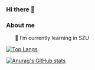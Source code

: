 ### Hi there 👋

<!--
**Misaka-9982-coder/Misaka-9982-coder** is a ✨ _special_ ✨ repository because its `README.md` (this file) appears on your GitHub profile.

Here are some ideas to get you started:

- 🔭 I’m currently working on ...
- 🌱 I’m currently learning ...
- 👯 I’m looking to collaborate on ...
- 🤔 I’m looking for help with ...
- 💬 Ask me about ...
- 📫 How to reach me: ...
- 😄 Pronouns: ...
- ⚡ Fun fact: ...
-->
### About me
<ol> 🌱 I’m currently learning in SZU </ol>


[![Top Langs](https://github-readme-stats.vercel.app/api/top-langs/?username=anuraghazra&layout=compact&show_icons=true&theme=blueberry)](https://github.com/anuraghazra/github-readme-stats)

[![Anurag's GitHub stats](https://github-readme-stats.vercel.app/api?username=Misaka-9982-coder&show_icons=true&theme=blueberry)](https://github.com/anuraghazra/github-readme-stats)
